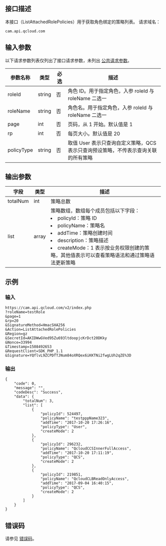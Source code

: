 ## 接口描述

本接口（ListAttachedRolePolicies）用于获取角色绑定的策略列表。
请求域名：

```
cam.api.qcloud.com
```

## 输入参数 

以下请求参数列表仅列出了接口请求参数，未列出 [公共请求参数](https://cloud.tencent.com/document/api/213/6976)。

| 参数名称   | 类型   | 必选 | 描述                                                         |
| ---------- | ------ | ---- | ------------------------------------------------------------ |
| roleId     | string | 否   | 角色 ID。用于指定角色，入参 roleId 与 roleName 二选一        |
| roleName   | string | 否   | 角色名。用于指定角色，入参 roleId 与 roleName 二选一         |
| page       | int    | 否   | 页码，从 1 开始。默认值是 1                                  |
| rp         | int    | 否   | 每页大小。默认值是 20                                        |
| policyType | string | 否   | 取值 User 表示只查询自定义策略，QCS 表示只查询预设策略，不传表示查询关联的所有策略 |

## 输出参数 

| 字段     | 类型  | 描述                                                         |
| -------- | ----- | ------------------------------------------------------------ |
| totalNum | int   | 策略总数                                                     |
| list     | array | 策略数组，数组每个成员包括以下字段：<li>policyId：策略 ID<li>policyName：策略名<li>addTime：策略创建时间<li>description：策略描述<li> createMode：1 表示按业务权限创建的策略，其他值表示可以查看策略语法和通过策略语法更新策略|

## 示例 
### 输入
```
https://cam.api.qcloud.com/v2/index.php
?roleName=testRole
&page=1
&rp=20
&SignatureMethod=HmacSHA256
&Action=ListAttachedRolePolicies
&Region=gz
&SecretId=AKIDWwGVed95Zu693ltdoopjcKrDct20DKky
&Nonce=33994
&Timestamp=1508492653
&RequestClient=SDK_PHP_1.1
&Signature=YQflvL9ZCPDfTJNum84oXRQex6iKKTNi2fwgLUh2qZE%3D
```

### 输出

```
{
    "code": 0,
    "message": "",
    "codeDesc": "Success",
    "data": {
        "totalNum": 3,
        "list": [
            {
                "policyId": 524497,
                "policyName": "testpppName323",
                "addTime": "2017-10-20 17:26:16",
                "policyType": "User",
                "createMode": 2
            },
            {
                "policyId": 296232,
                "policyName": "QcloudCCSInnerFullAccess",
                "addTime": "2017-10-20 17:11:19",
                "policyType": "QCS",
                "createMode": 2
            },
            {
                "policyId": 219851,
                "policyName": "QcloudCLBReadOnlyAccess",
                "addTime": "2017-09-04 16:40:15",
                "policyType": "QCS",
                "createMode": 2
            }
        ]
    }
}
```

## 错误码
请参见 [错误码](https://intl.cloud.tencent.com/document/product/598/13884)。
